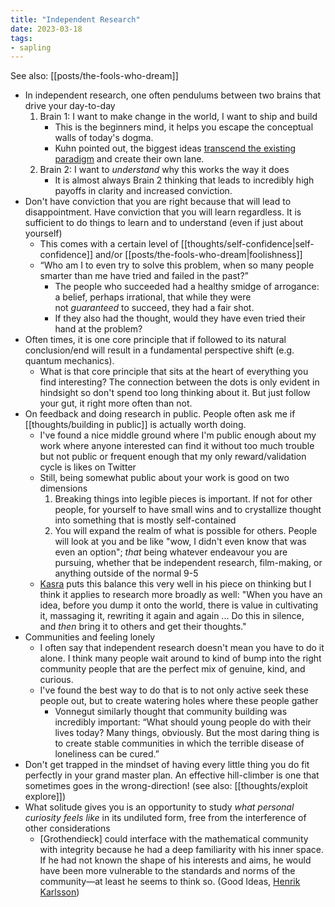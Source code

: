 ```yaml
---
title: "Independent Research"
date: 2023-03-18
tags:
- sapling
---
```


See also: [[posts/the-fools-who-dream]]

- In independent research, one often pendulums between two brains that drive your day-to-day
	1. Brain 1: I want to make change in the world, I want to ship and build
		- This is the beginners mind, it helps you escape the conceptual walls of today's dogma.
		- Kuhn pointed out, the biggest ideas [transcend the existing paradigm](https://en.wikipedia.org/wiki/Paradigm_shift) and create their own lane.
	2. Brain 2: I want to *understand* why this works the way it does
		- It is almost always Brain 2 thinking that leads to incredibly high payoffs in clarity and increased conviction.
- Don't have conviction that you are right because that will lead to disappointment. Have conviction that you will learn regardless. It is sufficient to do things to learn and to understand (even if just about yourself)
	- This comes with a certain level of [[thoughts/self-confidence|self-confidence]] and/or [[posts/the-fools-who-dream|foolishness]]
	- “Who am I to even try to solve this problem, when so many people smarter than me have tried and failed in the past?”
		- The people who succeeded had a healthy smidge of arrogance: a belief, perhaps irrational, that while they were not _guaranteed_ to succeed, they had a fair shot.
		- If they also had the thought, would they have even tried their hand at the problem?
- Often times, it is one core principle that if followed to its natural conclusion/end will result in a fundamental perspective shift (e.g. quantum mechanics).
	- What is that core principle that sits at the heart of everything you find interesting? The connection between the dots is only evident in hindsight so don't spend too long thinking about it. But just follow your gut, it right more often than not.
- On feedback and doing research in public. People often ask me if [[thoughts/building in public]] is actually worth doing.
	- I've found a nice middle ground where I'm public enough about my work where anyone interested can find it without too much trouble but not public or frequent enough that my only reward/validation cycle is likes on Twitter
	- Still, being somewhat public about your work is good on two dimensions
		1. Breaking things into legible pieces is important. If not for other people, for yourself to have small wins and to crystallize thought into something that is mostly self-contained
		2. You will expand the realm of what is possible for others. People will look at you and be like "wow, I didn't even know that was even an option"; *that* being whatever endeavour you are pursuing, whether that be independent research, film-making, or anything outside of the normal 9-5
	- [Kasra](https://bitsofwonder.substack.com/p/how-to-be-an-unsuccessful-thinker) puts this balance this very well in his piece on thinking but I think it applies to research more broadly as well: "When you have an idea, before you dump it onto the world, there is value in cultivating it, massaging it, rewriting it again and again ... Do this in silence, and _then_ bring it to others and get their thoughts."
- Communities and feeling lonely
	- I often say that independent research doesn't mean you have to do it alone. I think many people wait around to kind of bump into the right community people that are the perfect mix of genuine, kind, and curious.
	- I've found the best way to do that is to not only active seek these people out, but to create watering holes where these people gather
		- Vonnegut similarly thought that community building was incredibly important: “What should young people do with their lives today? Many things, obviously. But the most daring thing is to create stable communities in which the terrible disease of loneliness can be cured.”
- Don't get trapped in the mindset of having every little thing you do fit perfectly in your grand master plan. An effective hill-climber is one that sometimes goes in the wrong-direction! (see also: [[thoughts/exploit explore]])
- What solitude gives you is an opportunity to study _what personal curiosity feels like_ in its undiluted form, free from the interference of other considerations
	- [Grothendieck] could interface with the mathematical community with integrity because he had a deep familiarity with his inner space. If he had not known the shape of his interests and aims, he would have been more vulnerable to the standards and norms of the community—at least he seems to think so. (Good Ideas, [Henrik Karlsson](https://www.henrikkarlsson.xyz/p/good-ideas))